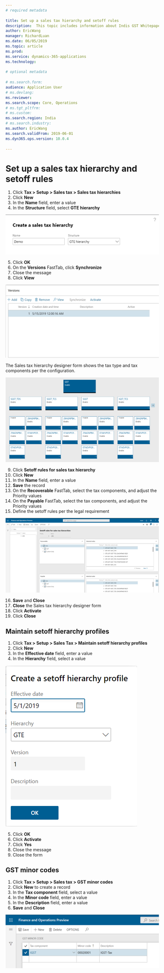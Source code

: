 ```yaml
---
# required metadata

title: Set up a sales tax hierarchy and setoff rules
description:  This topic includes information about Indis GST Whitepaper in Microsoft Dynamics 365 for Finance and Operations.
author: EricWang
manager: RichardLuan
ms.date: 06/05/2019
ms.topic: article
ms.prod: 
ms.service: dynamics-365-applications
ms.technology: 

# optional metadata

# ms.search.form: 
audience: Application User
# ms.devlang: 
ms.reviewer: 
ms.search.scope: Core, Operations
# ms.tgt_pltfrm: 
# ms.custom: 
ms.search.region: India
# ms.search.industry: 
ms.author: EricWang
ms.search.validFrom: 2019-06-01
ms.dyn365.ops.version: 10.0.4

---
```


# Set up a sales tax hierarchy and setoff rules

1. Click **Tax > Setup > Sales tax > Sales tax hierarchies**
2. Click **New**
3. In the **Name** field, enter a value
4. In the **Structure** field, select **GTE hierarchy**

![](media/Annotation-2019-05-15-145825.png)

5. Click **OK**
6. On the **Versions** FastTab, click **Synchronize**
7. Close the message
8. Click **View**

![](media/Annotation-2019-05-15-150106.png)

The Sales tax hierarchy designer form shows the tax type and tax components per the configuration.

![](media/Annotation-2019-05-15-150259.png)

9. Click **Setoff rules for sales tax hierarchy**
10. Click **New**
11. In the **Name** field, enter a value
12. **Save** the record
13. On the **Recoverable** FastTab, select the tax components, and adjust the Priority values
14. On the **Payable** FastTab, select the tax components, and adjust the Priority values
15. Define the setoff rules per the legal requirement

![](media/Annotation-2019-05-15-150432.png)

16. **Save** and **Close**
17. **Close** the Sales tax hierarchy designer form
18. Click **Activate**
19. Click **Close**



## Maintain setoff hierarchy profiles

1. Click **Tax > Setup > Sales Tax > Maintain setoff hierarchy profiles**
2. Click **New**
3. In the **Effective date** field, enter a value
4. In the **Hierarchy** field, select a value

![](media/Annotation-2019-05-15-150613.png)

5. Click **OK**
6. Click **Activate**
7. Click **Yes**
8. Close the message
9. Close the form

## GST minor codes

1. Click **Tax > Setup > Sales tax > GST minor codes**
2. Click **New** to create a record
3. In the **Tax component** field, select a value
4. In the **Minor code** field, enter a value
5. In the **Description** field, enter a value
6. **Save** and **Close**

![](media/Annotation-2019-05-15-151254.png)
